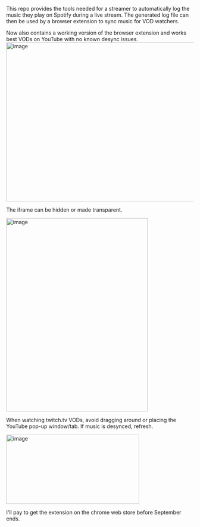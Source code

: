 This repo provides the tools needed for a streamer to automatically log the music they play on Spotify during a live stream.
The generated log file can then be used by a browser extension to sync music for VOD watchers.

Now also contains a working version of the browser extension and works best VODs on YouTube with no known desync issues.
<img width="749" height="427" alt="image" src="https://github.com/user-attachments/assets/d56951a8-611e-487f-8112-d03c814823ea" />

The iframe can be hidden or made transparent.

<img width="380" height="519" alt="image" src="https://github.com/user-attachments/assets/238fa2a2-2790-49b1-bfff-4001e7e12dc9" />



When watching twitch.tv VODs, avoid dragging around or placing the YouTube pop-up window/tab.
If music is desynced, refresh.

<img width="357" height="186" alt="image" src="https://github.com/user-attachments/assets/03efc9c2-778c-4aae-bccc-b31030230cc7" />

I'll pay to get the extension on the chrome web store before September ends.

